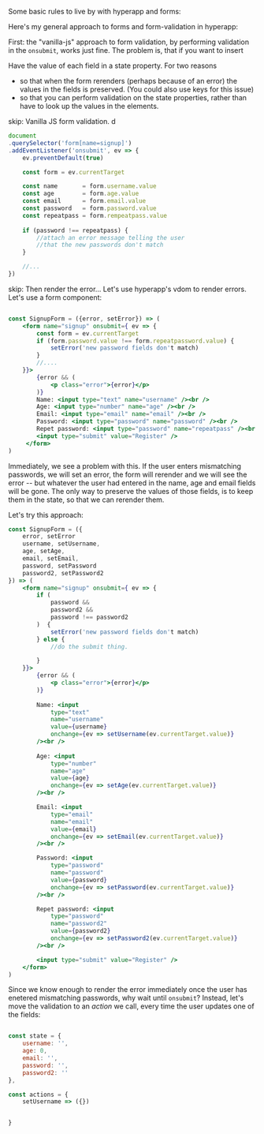 
Some basic rules to live by  with hyperapp and forms:

Here's my general approach to forms and form-validation in hyperapp:

First: the "vanilla-js" approach to form validation, by performing validation in the `onsubmit`, works just fine. The problem is, that if you
want to insert  

Have the value of each field in a state property. For two reasons
- so that when the form rerenders (perhaps because of an error) the values in the fields is preserved. (You could also use keys for this issue)
- so that you can perform validation on the state properties, rather than have to look up the values in the elements.

skip: Vanilla JS form validation. 
d


```js
document
.querySelector('form[name=signup]')
.addEventListener('onsubmit', ev => {
    ev.preventDefault(true)

    const form = ev.currentTarget

    const name       = form.username.value
    const age        = form.age.value
    const email      = form.email.value
    const password   = form.password.value
    const repeatpass = form.rempeatpass.value
    
    if (password !== repeatpass) {
        //attach an error message telling the user
        //that the new passwords don't match
    }

    //...
})
```




skip: Then render the error...
Let's use hyperapp's vdom to render errors. Let's use a form component:

```jsx

const SignupForm = ({error, setError}) => (
    <form name="signup" onsubmit={ ev => {
        const form = ev.currentTarget
        if (form.password.value !== form.repeatpassword.value) {
            setError('new password fields don't match)
        }
        //....
    }}>
        {error && (
            <p class="error">{error}</p>
        )}
        Name: <input type="text" name="username" /><br />
        Age: <input type="number" name="age" /><br />
        Email: <input type="email" name="email" /><br />
        Password: <input type="password" name="password" /><br />
        Repet password: <input type="password" name="repeatpass" /><br />
        <input type="submit" value="Register" />
     </form>
)
```

Immediately, we see a problem with this. If the user enters mismatching passwords, we will set an error, the form will rerender and we will see the error -- but whatever the user had entered in the name, age and email fields will be gone. The only way to preserve the values of those fields, is to keep them in the state, so that we can rerender them.

Let's try this approach: 

```jsx
const SignupForm = ({
    error, setError
    username, setUsername,
    age, setAge,
    email, setEmail,
    password, setPassword
    password2, setPassword2
}) => (
    <form name="signup" onsubmit={ ev => {
        if (
            password &&
            password2 &&
            password !== password2
        )  {
            setError('new password fields don't match)
        } else {
            //do the submit thing.

        }
    }}>
        {error && (
            <p class="error">{error}</p>
        )}
        
        Name: <input
            type="text"
            name="username"
            value={username}
            onchange={ev => setUsername(ev.currentTarget.value)}
        /><br />
        
        Age: <input
            type="number"
            name="age"
            value={age}
            onchange={ev => setAge(ev.currentTarget.value)}
        /><br />

        Email: <input
            type="email"
            name="email"
            value={email}
            onchange={ev => setEmail(ev.currentTarget.value)}
        /><br />

        Password: <input
            type="password"
            name="password"
            value={password}
            onchange={ev => setPassword(ev.currentTarget.value)}
        /><br />

        Repet password: <input
            type="password"
            name="password2"
            value={password2}
            onchange={ev => setPassword2(ev.currentTarget.value)}
        /><br />

        <input type="submit" value="Register" />
    </form>
)
```

Since we know enough to render the error immediately once the user has enetered mismatching passwords, why wait until `onsubmit`? Instead, let's move the validation to an *action* we call, every time the user updates one of the fields:

```js

const state = {
    username: '',
    age: 0,
    email: '',
    password: '',
    password2: ''
},

const actions = {
    setUsername => ({})


}



```